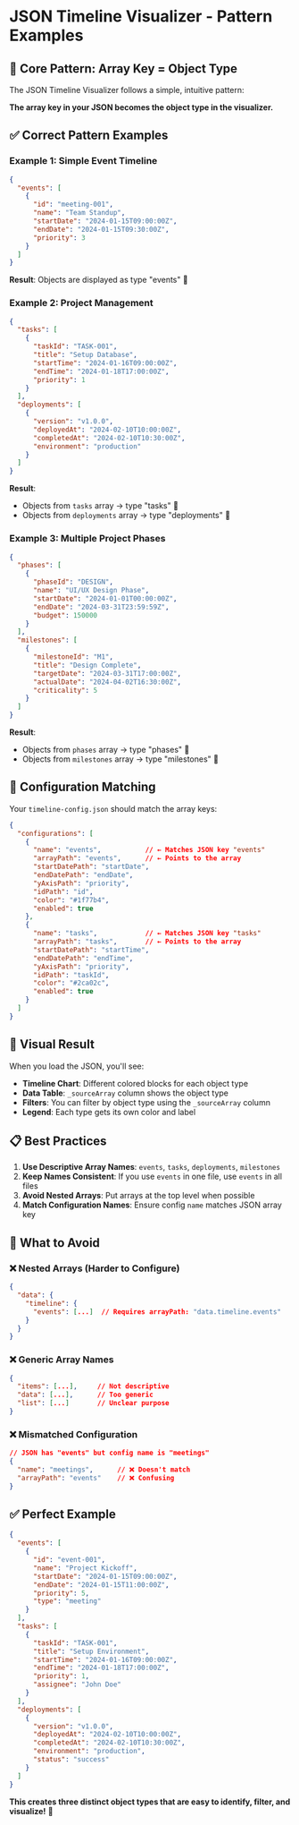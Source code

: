 # JSON Timeline Visualizer - Pattern Examples

## 🎯 Core Pattern: Array Key = Object Type

The JSON Timeline Visualizer follows a simple, intuitive pattern:

**The array key in your JSON becomes the object type in the visualizer.**

## ✅ Correct Pattern Examples

### Example 1: Simple Event Timeline
```json
{
  "events": [
    {
      "id": "meeting-001",
      "name": "Team Standup",
      "startDate": "2024-01-15T09:00:00Z",
      "endDate": "2024-01-15T09:30:00Z",
      "priority": 3
    }
  ]
}
```
**Result**: Objects are displayed as type "events" 🎉

### Example 2: Project Management
```json
{
  "tasks": [
    {
      "taskId": "TASK-001",
      "title": "Setup Database",
      "startTime": "2024-01-16T09:00:00Z",
      "endTime": "2024-01-18T17:00:00Z",
      "priority": 1
    }
  ],
  "deployments": [
    {
      "version": "v1.0.0",
      "deployedAt": "2024-02-10T10:00:00Z",
      "completedAt": "2024-02-10T10:30:00Z",
      "environment": "production"
    }
  ]
}
```
**Result**: 
- Objects from `tasks` array → type "tasks" 🎉
- Objects from `deployments` array → type "deployments" 🎉

### Example 3: Multiple Project Phases
```json
{
  "phases": [
    {
      "phaseId": "DESIGN",
      "name": "UI/UX Design Phase",
      "startDate": "2024-01-01T00:00:00Z",
      "endDate": "2024-03-31T23:59:59Z",
      "budget": 150000
    }
  ],
  "milestones": [
    {
      "milestoneId": "M1",
      "title": "Design Complete",
      "targetDate": "2024-03-31T17:00:00Z",
      "actualDate": "2024-04-02T16:30:00Z",
      "criticality": 5
    }
  ]
}
```
**Result**:
- Objects from `phases` array → type "phases" 🎉
- Objects from `milestones` array → type "milestones" 🎉

## 🔧 Configuration Matching

Your `timeline-config.json` should match the array keys:

```json
{
  "configurations": [
    {
      "name": "events",           // ← Matches JSON key "events"
      "arrayPath": "events",      // ← Points to the array
      "startDatePath": "startDate",
      "endDatePath": "endDate",
      "yAxisPath": "priority",
      "idPath": "id",
      "color": "#1f77b4",
      "enabled": true
    },
    {
      "name": "tasks",            // ← Matches JSON key "tasks"
      "arrayPath": "tasks",       // ← Points to the array
      "startDatePath": "startTime",
      "endDatePath": "endTime",
      "yAxisPath": "priority",
      "idPath": "taskId",
      "color": "#2ca02c",
      "enabled": true
    }
  ]
}
```

## 🎨 Visual Result

When you load the JSON, you'll see:
- **Timeline Chart**: Different colored blocks for each object type
- **Data Table**: `_sourceArray` column shows the object type
- **Filters**: You can filter by object type using the `_sourceArray` column
- **Legend**: Each type gets its own color and label

## 📋 Best Practices

1. **Use Descriptive Array Names**: `events`, `tasks`, `deployments`, `milestones`
2. **Keep Names Consistent**: If you use `events` in one file, use `events` in all files
3. **Avoid Nested Arrays**: Put arrays at the top level when possible
4. **Match Configuration Names**: Ensure config `name` matches JSON array key

## 🚫 What to Avoid

### ❌ Nested Arrays (Harder to Configure)
```json
{
  "data": {
    "timeline": {
      "events": [...]  // Requires arrayPath: "data.timeline.events"
    }
  }
}
```

### ❌ Generic Array Names
```json
{
  "items": [...],     // Not descriptive
  "data": [...],      // Too generic
  "list": [...]       // Unclear purpose
}
```

### ❌ Mismatched Configuration
```json
// JSON has "events" but config name is "meetings"
{
  "name": "meetings",      // ❌ Doesn't match
  "arrayPath": "events"    // ❌ Confusing
}
```

## ✅ Perfect Example

```json
{
  "events": [
    {
      "id": "event-001",
      "name": "Project Kickoff",
      "startDate": "2024-01-15T09:00:00Z",
      "endDate": "2024-01-15T11:00:00Z",
      "priority": 5,
      "type": "meeting"
    }
  ],
  "tasks": [
    {
      "taskId": "TASK-001",
      "title": "Setup Environment",
      "startTime": "2024-01-16T09:00:00Z",
      "endTime": "2024-01-18T17:00:00Z",
      "priority": 1,
      "assignee": "John Doe"
    }
  ],
  "deployments": [
    {
      "version": "v1.0.0",
      "deployedAt": "2024-02-10T10:00:00Z",
      "completedAt": "2024-02-10T10:30:00Z",
      "environment": "production",
      "status": "success"
    }
  ]
}
```

**This creates three distinct object types that are easy to identify, filter, and visualize!** 🎉